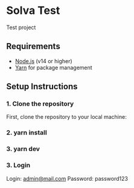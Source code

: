 # Solva Test

Test project

## Requirements

- [Node.js](https://nodejs.org/) (v14 or higher)
- [Yarn](https://yarnpkg.com/) for package management

## Setup Instructions

### 1. Clone the repository
First, clone the repository to your local machine:

### 2. yarn install
### 3. yarn dev

### 3. Login
Login: admin@mail.com
Password: password123




